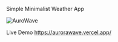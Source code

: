 Simple Minimalist Weather App

![AuroWave](https://github.com/Collopex/aurorawave/assets/116594322/5895acb7-1952-42a8-aa01-c11704e14d7e)

Live Demo https://aurorawave.vercel.app/

